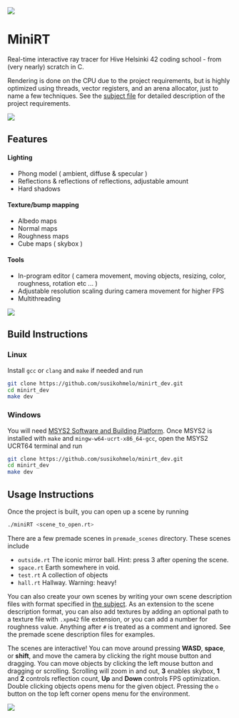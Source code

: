 ![](https://raw.githubusercontent.com/susikohmelo/minirt_dev/refs/heads/main/readme_files/ball.png)


# MiniRT

Real-time interactive ray tracer for Hive Helsinki 42 coding school - from (very nearly) scratch in C.

Rendering is done on the CPU due to the project requirements, but is highly optimized using threads, vector registers, and an arena allocator, just to name a few techniques. See the [subject file](https://github.com/susikohmelo/minirt_dev/blob/main/readme_files/en.subject.pdf) for detailed description of the project requirements. 


![](https://github.com/susikohmelo/minirt_dev/blob/main/readme_files/redblue.jpg?raw=true)

## Features
#### Lighting
* Phong model ( ambient, diffuse & specular )
* Reflections & reflections of reflections, adjustable amount
* Hard shadows

#### Texture/bump mapping
* Albedo maps
* Normal maps
* Roughness maps
* Cube maps ( skybox )

#### Tools
* In-program editor ( camera movement, moving objects, resizing, color, roughness, rotation etc ... )
* Adjustable resolution scaling during camera movement for higher FPS
* Multithreading


![](https://github.com/susikohmelo/minirt_dev/blob/main/readme_files/hall.png?raw=true)

## Build Instructions

### Linux

Install `gcc` or `clang` and `make` if needed and run

```bash
git clone https://github.com/susikohmelo/minirt_dev.git
cd minirt_dev
make dev
```

### Windows

You will need [MSYS2 Software and Building Platform](https://www.msys2.org/). Once MSYS2 is installed with `make` and `mingw-w64-ucrt-x86_64-gcc`, open the MSYS2 UCRT64 terminal and run

```bash
git clone https://github.com/susikohmelo/minirt_dev.git
cd minirt_dev
make dev
```



## Usage Instructions

Once the project is built, you can open up a scene by running

````bash
./miniRT <scene_to_open.rt>
````

There are a few premade scenes in `premade_scenes` directory. These scenes include

- `outside.rt` The iconic mirror ball. Hint: press 3 after opening the scene.
- `space.rt` Earth somewhere in void.
- `test.rt` A collection of objects
- `hall.rt` Hallway. Warning: heavy!

You can also create your own scenes by writing your own scene description files with format specified in [the subject](https://github.com/susikohmelo/minirt_dev/blob/main/readme_files/en.subject.pdf). As an extension to the scene description format, you can also add textures by adding an optional path to a texture file with `.xpm42` file extension, or you can add a number for roughness value. Anything after `#` is treated as a comment and ignored. See the premade scene description files for examples. 

The scenes are interactive! You can move around pressing **WASD**, **space**, or **shift**, and move the camera by clicking the right mouse button and dragging. You can move objects by clicking the left mouse button and dragging or scrolling. Scrolling will zoom in and out, **3** enables skybox, **1** and **2** controls reflection count,  **Up** and **Down** controls FPS optimization. Double clicking objects opens menu for the given object. Pressing the `o` button on the top left corner opens menu for the environment. 


![](https://github.com/susikohmelo/minirt_dev/blob/main/readme_files/space.png?raw=true)
